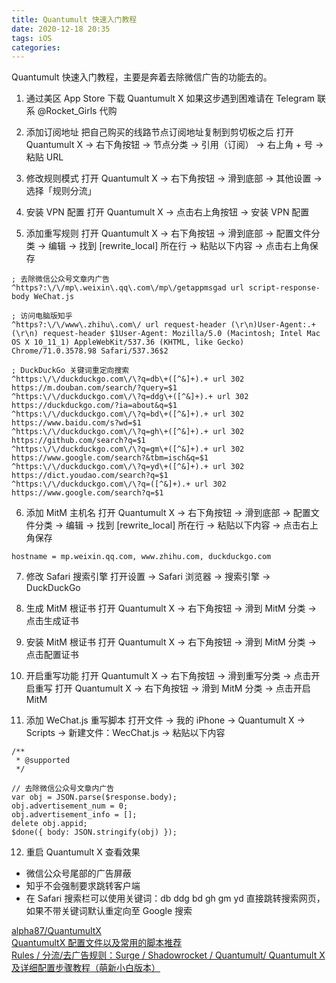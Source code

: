 ```yaml
---
title: Quantumult 快速入门教程
date: 2020-12-18 20:35
tags: iOS
categories: 
---
```


Quantumult 快速入门教程，主要是奔着去除微信广告的功能去的。

<!-- more -->

1. 通过美区 App Store 下载 Quantumult X
如果这步遇到困难请在 Telegram 联系 @Rocket_Girls 代购

2. 添加订阅地址
把自己购买的线路节点订阅地址复制到剪切板之后
打开 Quantumult X → 右下角按钮 → 节点分类 → 引用（订阅） → 右上角 + 号 → 粘贴 URL

3. 修改规则模式
打开 Quantumult X → 右下角按钮 → 滑到底部 → 其他设置 → 选择「规则分流」

4. 安装 VPN 配置
打开 Quantumult X → 点击右上角按钮 → 安装 VPN 配置

5. 添加重写规则
打开 Quantumult X → 右下角按钮 → 滑到底部 → 配置文件分类 → 编辑 → 找到 [rewrite_local] 所在行 → 粘贴以下内容 → 点击右上角保存
```
; 去除微信公众号文章内广告
^https?:\/\/mp\.weixin\.qq\.com\/mp\/getappmsgad url script-response-body WeChat.js

; 访问电脑版知乎
^https?:\/\/www\.zhihu\.com\/ url request-header (\r\n)User-Agent:.+(\r\n) request-header $1User-Agent: Mozilla/5.0 (Macintosh; Intel Mac OS X 10_11_1) AppleWebKit/537.36 (KHTML, like Gecko) Chrome/71.0.3578.98 Safari/537.36$2

; DuckDuckGo 关键词重定向搜索
^https:\/\/duckduckgo.com\/\?q=db\+([^&]+).+ url 302 https://m.douban.com/search/?query=$1
^https:\/\/duckduckgo.com\/\?q=ddg\+([^&]+).+ url 302 https://duckduckgo.com/?ia=about&q=$1
^https:\/\/duckduckgo.com\/\?q=bd\+([^&]+).+ url 302 https://www.baidu.com/s?wd=$1
^https:\/\/duckduckgo.com\/\?q=gh\+([^&]+).+ url 302 https://github.com/search?q=$1
^https:\/\/duckduckgo.com\/\?q=gm\+([^&]+).+ url 302 https://www.google.com/search?&tbm=isch&q=$1
^https:\/\/duckduckgo.com\/\?q=yd\+([^&]+).+ url 302 https://dict.youdao.com/search?q=$1
^https:\/\/duckduckgo.com\/\?q=([^&]+).+ url 302 https://www.google.com/search?q=$1
```

6. 添加 MitM 主机名
打开 Quantumult X → 右下角按钮 → 滑到底部 → 配置文件分类 → 编辑 → 找到 [rewrite_local] 所在行 → 粘贴以下内容 → 点击右上角保存
```
hostname = mp.weixin.qq.com, www.zhihu.com, duckduckgo.com
```

7. 修改 Safari 搜索引擎
打开设置 → Safari 浏览器 → 搜索引擎 → DuckDuckGo

8. 生成 MitM 根证书
打开 Quantumult X → 右下角按钮 → 滑到 MitM 分类 → 点击生成证书

9. 安装 MitM 根证书
打开 Quantumult X → 右下角按钮 → 滑到 MitM 分类 → 点击配置证书

10. 开启重写功能
打开 Quantumult X → 右下角按钮 → 滑到重写分类 → 点击开启重写
打开 Quantumult X → 右下角按钮 → 滑到 MitM 分类 → 点击开启 MitM

11. 添加 WeChat.js 重写脚本
打开文件 → 我的 iPhone → Quantumult X → Scripts → 新建文件：WecChat.js → 粘贴以下内容
```
/**
 * @supported 
 */

// 去除微信公众号文章内广告
var obj = JSON.parse($response.body);
obj.advertisement_num = 0;
obj.advertisement_info = [];
delete obj.appid;
$done({ body: JSON.stringify(obj) });
```

12. 重启 Quantumult X 查看效果
- 微信公众号尾部的广告屏蔽
- 知乎不会强制要求跳转客户端
- 在 Safari 搜索栏可以使用关键词：db ddg bd gh gm yd 直接跳转搜索网页，如果不带关键词默认重定向至 Google 搜索  
  
[alpha87/QuantumultX](https://github.com/alpha87/QuantumultX-Profiles)  
[QuantumultX 配置文件以及常用的脚本推荐](https://www.lijianxun.top/106.html)  
[Rules / 分流/去广告规则：Surge / Shadowrocket / Quantumult/ Quantumult X 及详细配置步骤教程（萌新小白版本）](https://limbopro.xyz/archives/2561.html)  
